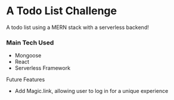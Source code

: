 # A Todo List Challenge
A todo list using a MERN stack with a serverless backend!

### Main Tech Used
- Mongoose
- React
- Serverless Framework

Future Features
- Add Magic.link, allowing user to log in for a unique experience
